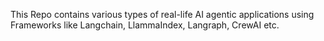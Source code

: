 This Repo contains various types of real-life AI agentic applications using Frameworks like Langchain, LlammaIndex, Langraph, CrewAI etc. 
